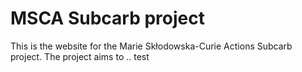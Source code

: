 # MSCA Subcarb project

This is the website for the Marie Skłodowska-Curie Actions Subcarb project. The project aims to ..
test
